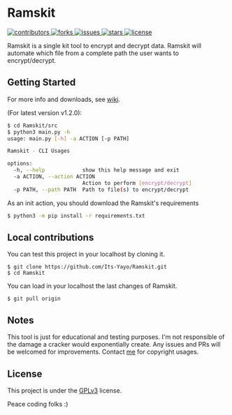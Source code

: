 <h1>Ramskit</h1>

<p>
  <a href="https://github.com/Its-Yayo/Ramskit/graphs/contributors">
    <img src="https://img.shields.io/github/contributors/Its-Yayo/Ramskit" alt="contributors" />
  </a>
  <a href="https://github.com/Its-Yayo/Ramskit/network/members">
    <img src="https://img.shields.io/github/forks/Its-Yayo/Ramskit" alt="forks" />
  </a>
  <a href="https://github.com/Its-Yayo/ramskit/issues">
    <img src="https://img.shields.io/github/issues/Its-Yayo/Ramskit" alt="issues" />
  </a>
    <a href="https://github.com/Its-Yayo/Ramskit/stargazers">
    <img src="https://img.shields.io/github/stars/Its-Yayo/Ramskit" alt="stars" />
  </a>
  <a href="https://github.com/Its-Yayo/Ramskit/blob/main/LICENSE">
    <img src="https://img.shields.io/github/license/Its-Yayo/Ramskit.svg" alt="license" />
  </a>
</p>



Ramskit is a single kit tool to encrypt and decrypt data. Ramskit will automate which file from a complete path the user wants to encrypt/decrypt. 

## Getting Started

For more info and downloads, see [wiki](https://its-yayo.github.io/ramskit). 

(For latest version v1.2.0): 

```bash
$ cd Ramskit/src
$ python3 main.py -h                                                                          
usage: main.py [-h] -a ACTION [-p PATH]

Ramskit - CLI Usages

options:
  -h, --help            show this help message and exit
  -a ACTION, --action ACTION
                        Action to perform [encrypt/decrypt]
  -p PATH, --path PATH  Path to file(s) to encrypt/decrypt
```

As an init action, you should download the Ramskit's requirements

```bash
$ python3 -m pip install -r requirements.txt
```

## Local contributions
You can test this project in your localhost by cloning it. 
```
$ git clone https://github.com/Its-Yayo/Ramskit.git
$ cd Ramskit
```

You can load in your localhost the last changes of Ramskit.
```
$ git pull origin
```

## Notes
This tool is just for educational and testing purposes. I'm not responsible of the damage a cracker would exponentially create. Any issues and PRs will be welcomed for improvements. Contact [me](mailto:elyayoveloz@gmail.com) for copyright usages.

## License
This project is under the [GPLv3](https://www.gnu.org/licenses/gpl-3.0.html) license.  


Peace coding folks :)
